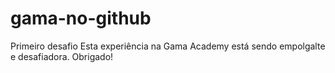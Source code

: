 # gama-no-github
Primeiro desafio
Esta experiência na Gama Academy está sendo empolgalte e desafiadora. Obrigado!
